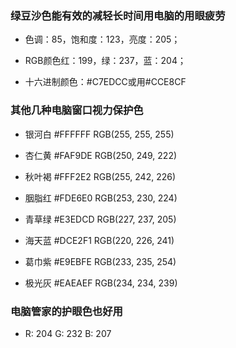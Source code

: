 ### 绿豆沙色能有效的减轻长时间用电脑的用眼疲劳

* 色调：85，饱和度：123，亮度：205；

* RGB颜色红：199，绿：237，蓝：204；

* 十六进制颜色：#C7EDCC或用#CCE8CF



### 其他几种电脑窗口视力保护色

* 银河白    #FFFFFF    RGB(255, 255, 255)

* 杏仁黄    #FAF9DE    RGB(250, 249, 222)

* 秋叶褐    #FFF2E2    RGB(255, 242, 226)

* 胭脂红    #FDE6E0    RGB(253, 230, 224)

* 青草绿    #E3EDCD    RGB(227, 237, 205)

* 海天蓝    #DCE2F1    RGB(220, 226, 241)

* 葛巾紫    #E9EBFE    RGB(233, 235, 254)

* 极光灰    #EAEAEF    RGB(234, 234, 239)



### 电脑管家的护眼色也好用

* R:  204  G: 232 B: 207
